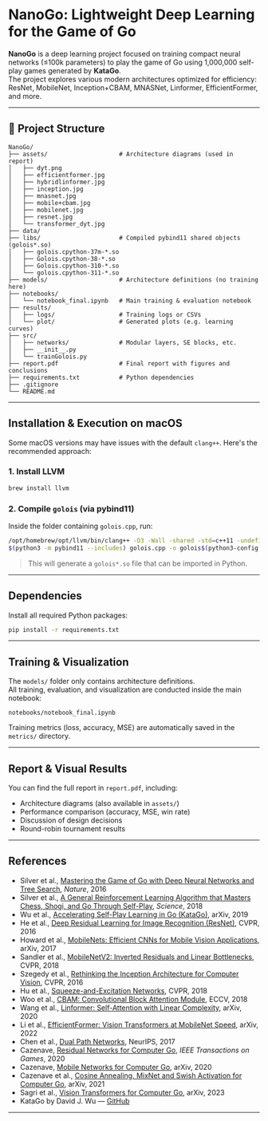 # NanoGo: Lightweight Deep Learning for the Game of Go

**NanoGo** is a deep learning project focused on training compact neural networks (≤100k parameters) to play the game of Go using 1,000,000 self-play games generated by **KataGo**.  
The project explores various modern architectures optimized for efficiency: ResNet, MobileNet, Inception+CBAM, MNASNet, Linformer, EfficientFormer, and more.

---


## 📁 Project Structure

```
NanoGo/
├── assets/                    # Architecture diagrams (used in report)
│   ├── dyt.png
│   ├── efficientformer.jpg
│   ├── hybridlinformer.jpg
│   ├── inception.jpg
│   ├── mnasnet.jpg
│   ├── mobile+cbam.jpg
│   ├── mobilenet.jpg
│   ├── resnet.jpg
│   └── transformer_dyt.jpg
├── data/                     
├── libs/                      # Compiled pybind11 shared objects (golois*.so)
│   ├── golois.cpython-37m-*.so
│   ├── Golois.cpython-38-*.so
│   ├── Golois.cpython-310-*.so
│   └── golois.cpython-311-*.so
├── models/                    # Architecture definitions (no training here)
├── notebooks/
│   └── notebook_final.ipynb   # Main training & evaluation notebook
├── results/
│   ├── logs/                  # Training logs or CSVs
│   └── plot/                  # Generated plots (e.g. learning curves)
├── src/
│   ├── networks/              # Modular layers, SE blocks, etc.
│   ├── __init__.py
│   └── trainGolois.py      
├── report.pdf                 # Final report with figures and conclusions
├── requirements.txt           # Python dependencies
├── .gitignore
└── README.md
```

---

##  Installation & Execution on macOS 

Some macOS versions may have issues with the default `clang++`. Here's the recommended approach:

### 1. Install LLVM
```bash
brew install llvm
```

### 2. Compile `golois` (via pybind11)
Inside the folder containing `golois.cpp`, run:

```bash
/opt/homebrew/opt/llvm/bin/clang++ -O3 -Wall -shared -std=c++11 -undefined dynamic_lookup \
$(python3 -m pybind11 --includes) golois.cpp -o golois$(python3-config --extension-suffix)
```

> This will generate a `golois*.so` file that can be imported in Python.

---

## Dependencies

Install all required Python packages:

```bash
pip install -r requirements.txt
```

---

## Training & Visualization

The `models/` folder only contains architecture definitions.  
All training, evaluation, and visualization are conducted inside the main notebook:

```
notebooks/notebook_final.ipynb
```

Training metrics (loss, accuracy, MSE) are automatically saved in the `metrics/` directory.

---

## Report & Visual Results

You can find the full report in `report.pdf`, including:

- Architecture diagrams (also available in `assets/`)
- Performance comparison (accuracy, MSE, win rate)
- Discussion of design decisions
- Round-robin tournament results

---

## References

- Silver et al., [Mastering the Game of Go with Deep Neural Networks and Tree Search](https://www.nature.com/articles/nature16961), *Nature*, 2016  
- Silver et al., [A General Reinforcement Learning Algorithm that Masters Chess, Shogi, and Go Through Self-Play](https://www.science.org/doi/10.1126/science.aar6404), *Science*, 2018  
- Wu et al., [Accelerating Self-Play Learning in Go (KataGo)](https://arxiv.org/abs/1902.10565), arXiv, 2019  
- He et al., [Deep Residual Learning for Image Recognition (ResNet)](https://arxiv.org/abs/1512.03385), CVPR, 2016  
- Howard et al., [MobileNets: Efficient CNNs for Mobile Vision Applications](https://arxiv.org/abs/1704.04867), arXiv, 2017  
- Sandler et al., [MobileNetV2: Inverted Residuals and Linear Bottlenecks](https://arxiv.org/abs/1801.04381), CVPR, 2018  
- Szegedy et al., [Rethinking the Inception Architecture for Computer Vision](https://arxiv.org/abs/1512.00567), CVPR, 2016  
- Hu et al., [Squeeze-and-Excitation Networks](https://arxiv.org/abs/1709.01507), CVPR, 2018  
- Woo et al., [CBAM: Convolutional Block Attention Module](https://arxiv.org/abs/1807.06521), ECCV, 2018  
- Wang et al., [Linformer: Self-Attention with Linear Complexity](https://arxiv.org/abs/2006.04768), arXiv, 2020  
- Li et al., [EfficientFormer: Vision Transformers at MobileNet Speed](https://arxiv.org/abs/2206.01191), arXiv, 2022  
- Chen et al., [Dual Path Networks](https://arxiv.org/abs/1707.01629), NeurIPS, 2017  
- Cazenave, [Residual Networks for Computer Go](https://ieeexplore.ieee.org/document/8917762), *IEEE Transactions on Games*, 2020  
- Cazenave, [Mobile Networks for Computer Go](https://arxiv.org/abs/2008.10080), arXiv, 2020  
- Cazenave et al., [Cosine Annealing, MixNet and Swish Activation for Computer Go](https://arxiv.org/abs/2102.03467), arXiv, 2021  
- Sagri et al., [Vision Transformers for Computer Go](https://arxiv.org/abs/2309.12675), arXiv, 2023  
- KataGo by David J. Wu — [GitHub](https://github.com/lightvector/KataGo)

---
